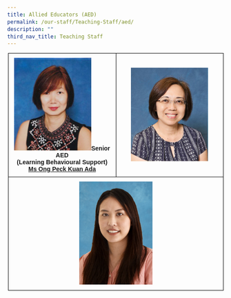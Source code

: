 ```yaml
---
title: Allied Educators (AED)
permalink: /our-staff/Teaching-Staff/aed/
description: ""
third_nav_title: Teaching Staff
---
```

<style type="text/css">
.tg  {border-collapse:collapse;border-spacing:0;margin:0px auto;}
.tg td{border-color:black;border-style:solid;border-width:1px;font-family:Arial, sans-serif;font-size:14px;
  overflow:hidden;padding:10px 5px;word-break:normal;}
.tg th{border-color:black;border-style:solid;border-width:1px;font-family:Arial, sans-serif;font-size:14px;
  font-weight:normal;overflow:hidden;padding:10px 5px;word-break:normal;}
.tg .tg-wa1i{font-weight:bold;text-align:center;vertical-align:middle}
</style>
<table class="tg" style="undefined;table-layout: fixed; width: 500px">
<colgroup>
<col style="width: 250px">
<col style="width: 250px">
</colgroup>
<tbody>
  <tr>
    <td class="tg-wa1i"><img src="/images/aed1.jpeg" 
     style="width:75%">Senior AED<br>(Learning Behavioural Support)<br><a href="mailto:ong_peck_kuan@moe.edu.sg">Ms Ong Peck Kuan Ada</a></td>
    <td class="tg-wa1i"><img src="/images/aed2.jpeg" 
     style="width:75%">
</td>
  </tr>
  <tr>
    <td class="tg-wa1i" colspan="2"><img src="/images/aed3.jpeg" 
     style="width:35%">
</td>
  </tr>
</tbody>
</table>